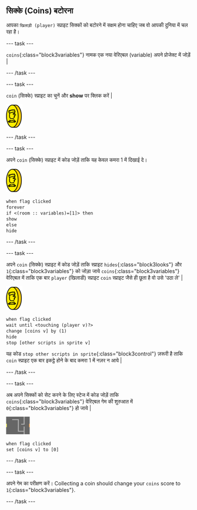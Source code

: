 ## सिक्के (Coins) बटोरना

आपका `खिलाड़ी (player)` स्प्राइट सिक्कों को बटोरने में सक्षम होना चाहिए जब वो आपकी दुनिया में चल रहा है।

\--- task \---

`coins`{:class="block3variables"} नामक एक नया वेरिएबल (variable) अपने प्रोजेक्ट में जोड़ें |

\--- /task \---

\--- task \---

`coin` (सिक्के) स्प्राइट का चुनें और **show** पर क्लिक करें |

![screenshot](images/coin.png)

\--- /task \---

\--- task \---

अपने `coin` (सिक्के) स्प्राइट में कोड जोड़ें ताकि यह केवल कमरा 1 में दिखाई दे।

![screenshot](images/coin.png)

```blocks3
when flag clicked
forever
if <(room :: variables)=[1]> then
show
else
hide
```

\--- /task \---

\--- task \---

अपने `coin` (सिक्के) स्प्राइट में कोड जोड़ें ताकि स्प्राइट `hides`{:class="block3looks"} और `1`{:class="block3variables"} को जोड़ा जाये `coins`{:class="block3variables"} वेरिएबल में ताकि एक बार `player` (खिलाडी) स्प्राइट `coin` स्प्राइट जैसे ही छूता है वो उसे 'उठा ले' | 

![coin](images/coin.png)

```blocks3
when flag clicked
wait until <touching (player v)?>
change [coins v] by (1)
hide
stop [other scripts in sprite v]
```

यह कोड `stop other scripts in sprite`{:class="block3control"} ज़रूरी है ताकि `coin` स्प्राइट एक बार इकट्ठे होने के बाद कमरा 1 में नज़र न आये |

\--- /task \---

\--- task \---

अब अपने सिक्कों को सेट करने के लिए स्टेज में कोड जोड़ें ताकि `coins`{:class="block3variables"} वेरिएबल गेम की शुरुआत में `0`{:class="block3variables"} हो जाये |

![stage](images/stage.png)

```blocks3
when flag clicked
set [coins v] to [0]
```

\--- /task \---

\--- task \---

अपने गेम का परीक्षण करें। Collecting a coin should change your `coins` score to `1`{:class="block3variables"}.

\--- /task \---